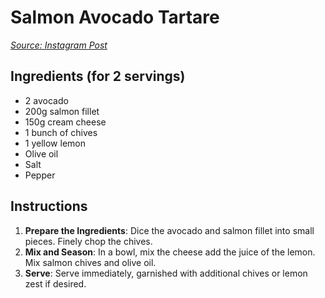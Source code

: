 # Salmon Avocado Tartare

*[Source: Instagram Post](https://www.instagram.com/p/CtoHcOFg9TA/)*

## Ingredients (for 2 servings)
- 2 avocado
- 200g salmon fillet
- 150g cream cheese
- 1 bunch of chives
- 1 yellow lemon
- Olive oil
- Salt
- Pepper

## Instructions
1. **Prepare the Ingredients**: Dice the avocado and salmon fillet into small pieces. Finely chop the chives.
2. **Mix and Season**: In a bowl, mix the cheese add the juice of the lemon. Mix salmon chives and olive oil.
3. **Serve**: Serve immediately, garnished with additional chives or lemon zest if desired.
